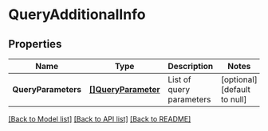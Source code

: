 # QueryAdditionalInfo

## Properties
Name | Type | Description | Notes
------------ | ------------- | ------------- | -------------
**QueryParameters** | [**[]QueryParameter**](QueryParameter.md) | List of query parameters | [optional] [default to null]

[[Back to Model list]](../README.md#documentation-for-models) [[Back to API list]](../README.md#documentation-for-api-endpoints) [[Back to README]](../README.md)

